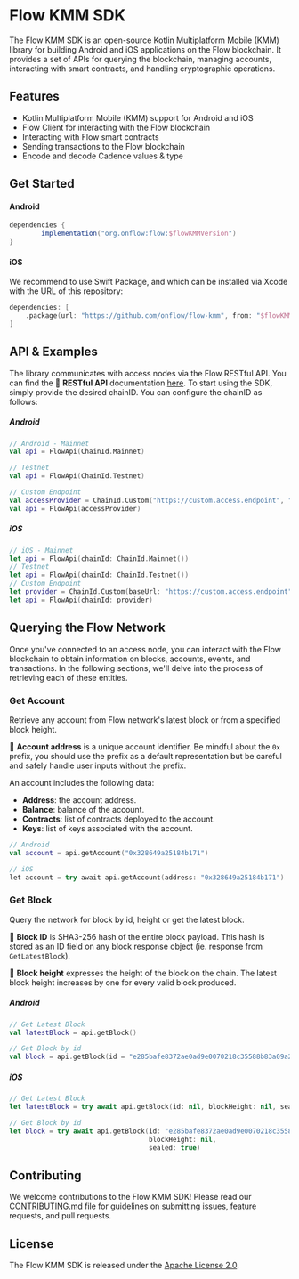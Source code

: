 # Flow KMM SDK

The Flow KMM SDK is an open-source Kotlin Multiplatform Mobile (KMM) library for building Android and iOS applications on the Flow blockchain. It provides a set of APIs for querying the blockchain, managing accounts, interacting with smart contracts, and handling cryptographic operations.

## Features

- Kotlin Multiplatform Mobile (KMM) support for Android and iOS
- Flow Client for interacting with the Flow blockchain
- Interacting with Flow smart contracts
- Sending transactions to the Flow blockchain
- Encode and decode Cadence values & type

## Get Started

#### Android

```groovy
dependencies {
		implementation("org.onflow:flow:$flowKMMVersion")
}
```

#### iOS

We recommend to use Swift Package, and which can be installed via Xcode with the URL of this repository:

```swift
dependencies: [
	.package(url: "https://github.com/onflow/flow-kmm", from: "$flowKMMVersion")
]
```

## API & Examples

The library communicates with access nodes via the Flow RESTful API. You can find the 📖 **RESTful API** documentation [here](https://docs.onflow.org/http-api). To start using the SDK, simply provide the desired chainID. You can configure the chainID as follows:

##### Android

```kotlin
// Android - Mainnet
val api = FlowApi(ChainId.Mainnet)

// Testnet
val api = FlowApi(ChainId.Testnet)

// Custom Endpoint
val accessProvider = ChainId.Custom("https://custom.access.endpoint", "Custom Chain")
val api = FlowApi(accessProvider)
```

##### iOS

```swift
// iOS - Mainnet
let api = FlowApi(chainId: ChainId.Mainnet())
// Testnet
let api = FlowApi(chainId: ChainId.Testnet())
// Custom Endpoint
let provider = ChainId.Custom(baseUrl: "https://custom.access.endpoint", description: "Custom Chain")
let api = FlowApi(chainId: provider)
```

## Querying the Flow Network

Once you've connected to an access node, you can interact with the Flow blockchain to obtain information on blocks, accounts, events, and transactions. In the following sections, we'll delve into the process of retrieving each of these entities.

### Get Account

Retrieve any account from Flow network's latest block or from a specified block height.

📖 **Account address** is a unique account identifier. Be mindful about the `0x` prefix, you should use the prefix as a default representation but be careful and safely handle user inputs without the prefix.

An account includes the following data:

- **Address**: the account address.
- **Balance**: balance of the account.
- **Contracts**: list of contracts deployed to the account.
- **Keys**: list of keys associated with the account.

```kotlin
// Android
val account = api.getAccount("0x328649a25184b171")

// iOS
let account = try await api.getAccount(address: "0x328649a25184b171")
```

### Get Block

Query the network for block by id, height or get the latest block.

📖 **Block ID** is SHA3-256 hash of the entire block payload. This hash is stored as an ID field on any block response object (ie. response from `GetLatestBlock`).

📖 **Block height** expresses the height of the block on the chain. The latest block height increases by one for every valid block produced.

##### Android

```kotlin
// Get Latest Block
val latestBlock = api.getBlock()

// Get Block by id
val block = api.getBlock(id = "e285bafe8372ae0ad9e0070218c35588b83a09a2a4fa0e1cdc71eedc2488bce1")
```

##### iOS

```swift
// Get Latest Block
let latestBlock = try await api.getBlock(id: nil, blockHeight: nil, sealed: true)

// Get Block by id
let block = try await api.getBlock(id: "e285bafe8372ae0ad9e0070218c35588b83a09a2a4fa0e1cdc71eedc2488bce1", 
                                   blockHeight: nil, 
                                   sealed: true)
```

## Contributing

We welcome contributions to the Flow KMM SDK! Please read our [CONTRIBUTING.md](./CONTRIBUTING.md) file for guidelines on submitting issues, feature requests, and pull requests.

## License

The Flow KMM SDK is released under the [Apache License 2.0](./LICENSE).
